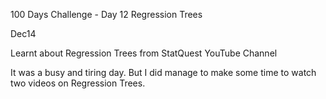 100 Days Challenge - Day 12
Regression Trees

Dec14


Learnt about Regression Trees from StatQuest YouTube Channel


It was a busy and tiring day. But I did manage to make some time to watch two videos on Regression Trees. 




